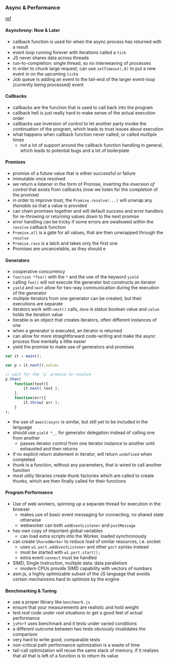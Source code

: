 ### Async & Performance
[ref](https://github.com/getify/You-Dont-Know-JS/blob/master/async%20&%20performance/README.md#you-dont-know-js-async--performance)

#### Asynchrony: Now & Later
- callback function is used for when the async process has returned with a result
- event loop running forever with iterations called a `tick`
- JS never shares data across threads
- run-to-completion: single thread, so no interweaving of processes
- in order to chunk large request, can use `setTimeout(,0)` to put a new event in on the upcoming `tick`s
- Job queue is adding an event to the tail-end of the larger event-loop (currently being processed) event

#### Callbacks
- callbacks are the function that is used to call back into the program
- callback hell is just really hard to make sense of the actual execution order
- callbacks use inversion of control to let another party invoke the continuation of the program, which leads to trust issues about execution
- what happens when callback function never called, or called multiple times
    * not a lot of support around the callback function handling in general, which leads to potential bugs and a lot of boilerplate
  
#### Promises
- promise of a future value that is either successful or failure
- immutable once resolved
- we return a listener in the form of Promise, inverting the *inversion of control* that exists from callbacks (now we listen for the completion of the promise)
- in order to improve trust, the `Promise.resolve(...)` will unwrap any *thenable* so that a value is provided
- can chain promises together and will default success and error handlers for re-throwing or returning values down to the next promise
- error handling can be tricky if some errors are swallowed within the `resolve` callback function
- `Promise.all` is a gate for all values, that are then unwrapped through the `resolve`
- `Promise.race` is a latch and takes only the first one
- Promises are uncancelable, as they should e

#### Generators
- cooperative concurrency
- `function *foo()` with the `*` and the use of the keyword `yield`
- calling `foo()` will not execute the generator but constructs an iterator
- `yield` and `next` allow for two-way communication during the execution of the generator
- multiple iterators from one generator can be created, but their executions are separate
- iterators work with `next()` calls, `done` is status boolean value and `value` holds the iteration value
- iterable is an object that creates iterators, often different instances of one
- when a generator is executed, an iterator is returned
- can allow for more straightforward code-writing and make the async process flow mentally a little easier
- yield the promise to make use of generators and promises
```js
var it = main();

var p = it.next().value;

// wait for the `p` promise to resolve
p.then(
	function(text){
		it.next( text );
	},
	function(err){
		it.throw( err );
	}
);
```
- the use of `await/async` is similar, but still yet to be included in the language
- should use `yield *__` for generator delegation instead of calling one from another
    * passes iterator control from one iterator instance to another until exhausted and then returns
- if no explicit return statement in iterator, will return `undefined` when completed
- thunk is a function, without any parameters, that is wired to call another function
- most utiliy libraries create thunk factories which are called to create thunks, which are then finally called for their functions

#### Program Performance
- Use of web workers, spinning up a separate thread for execution in the browser
    * makes use of basic event messaging for connecting, no shared state otherwise
    * webworker can both `addEventListener` and `postMessage`
- has own copy of important global variables
    * can load extra scripts into the Worker, loaded synchronously
- can create `SharedWorker` to reduce load of similar resources, i.e. socket
    * uses `w1.port.addEventListener` and other `port` syntax instead
    * must be started with `w1.port.start();`
    * extra event `connect` must be handled
- SIMD, Single Instruction, multiple data: data parallelism
    * modern CPUs provide SIMD capability with vectors of numbers
- asm.js, a highly optimizable subset of the JS language that avoids certain mechanisms hard to optimize by the engine
  
#### Benchmarking & Tuning
- use a proper library like `benchmark.js`
- ensure that your measurements are realistic and hold weight 
- test *real* code under *real* situations to get a good feel of actual performance
- `jsPerf` uses benchmark and it tests under varied conditions
- a different outcome between two tests obviously invalidates the comparison
- very hard to write good, comparable tests
- non-critical path performance optimization is a waste of time
- tail-call optimization will reuse the same stack of memory, if it realizes that all that is left of a function is to return its value
